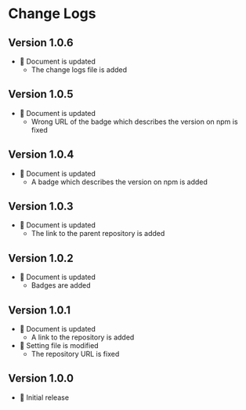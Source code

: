 # Change Logs

## Version 1.0.6

- :memo: Document is updated
  - The change logs file is added

## Version 1.0.5

- :memo: Document is updated
  - Wrong URL of the badge which describes the version on npm is fixed

## Version 1.0.4

- :memo: Document is updated
  - A badge which describes the version on npm is added

## Version 1.0.3

- :memo: Document is updated
  - The link to the parent repository is added

## Version 1.0.2

- :memo: Document is updated
  - Badges are added

## Version 1.0.1

- :memo: Document is updated
  - A link to the repository is added
- :wrench: Setting file is modified
  - The repository URL is fixed

## Version 1.0.0

- :tada: Initial release
